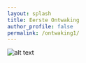 ```yaml
---
layout: splash
title: Eerste Ontwaking 
author_profile: false
permalink: /ontwaking1/
--- 
```


![alt text](/assets/images/Eerste_Ontwaking_1.png "Errste Otwaking")
